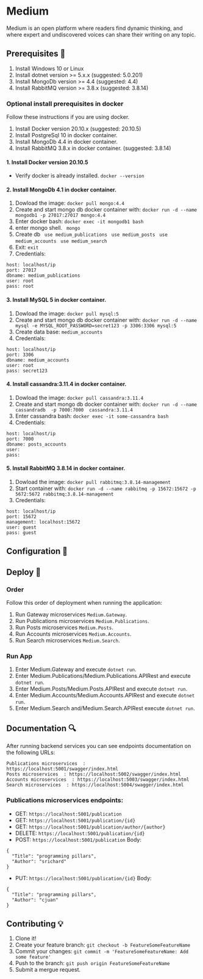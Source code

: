 # Medium

Medium is an open platform where readers find dynamic thinking, and where expert and undiscovered voices can share their writing on any topic.

## Prerequisites 🔨

1. Install Windows 10 or Linux
2. Install dotnet version >= 5.x.x (suggested: 5.0.201)
3. Install MongoDb version >= 4.4 (suggested: 4.4)
4. Install RabbitMQ version >= 3.8.x (suggested: 3.8.14)

### Optional install prerequisites in docker

Follow these instructions if you are using docker.

1. Install Docker version 20.10.x (suggested: 20.10.5)
2. Install PostgreSql 10 in docker container.
3. Install MongoDb 4.4 in docker container.
4. Install RabbitMQ 3.8.x in docker container. (suggested: 3.8.14)

#### 1. Install Docker version 20.10.5
- Verify docker is already installed.
``` docker --version ```

#### 2. Install MongoDb 4.1 in docker container.
1. Dowload the image:
``` docker pull mongo:4.4 ```
2. Create and start mongo db docker container with:
``` docker run -d --name mongodb1 -p 27017:27017 mongo:4.4 ```
3. Enter docker bash:
``` docker exec -it mongodb1 bash ```
4. enter mongo shell.
``` mongo```
5. Create db
``` use medium_publications```
``` use medium_posts```
``` use medium_accounts```
``` use medium_search```
6. Exit:
``` exit ```
7. Credentials:
```
host: localhost/ip
port: 27017
dbname: medium_publications
user: root
pass: root
```

#### 3. Install MySQL 5 in docker container.
1. Dowload the image:
``` docker pull mysql:5 ```
2. Create and start mongo db docker container with:
``` docker run -d --name mysql -e MYSQL_ROOT_PASSWORD=secret123 -p 3306:3306 mysql:5 ```
3. Create data base: ``` medium_accounts ```
4. Credentials:
```
host: localhost/ip
port: 3306
dbname: medium_accounts
user: root
pass: secret123
```

#### 4. Install cassandra:3.11.4 in docker container.
1. Dowload the image: ``` docker pull cassandra:3.11.4 ```
2. Create and start mongo db docker container with: ``` docker run -d --name cassandradb  -p 7000:7000  cassandra:3.11.4 ```
3. Enter cassandra bash: ```docker exec -it some-cassandra bash```
3. Credentials:
```
host: localhost/ip
port: 7000
dbname: posts_accounts
user: 
pass:
```

#### 5. Install RabbitMQ 3.8.14 in docker container.
1. Dowload the image:
``` docker pull rabbitmq:3.8.14-management ```
2. Start container with:
``` docker run -d --name rabbitmq -p 15672:15672 -p 5672:5672 rabbitmq:3.8.14-management ```
3. Credentials:
```
host: localhost/ip
port: 15672
management: localhost:15672
user: guest
pass: guest
```

## Configuration 🔧

## Deploy 🚀

### Order

Follow this order of deployment when running the application: 
1.	Run Gateway microservices ```Medium.Gateway```.
2.	Run Publications microservices ```Medium.Publications```.
3.	Run Posts microservices ```Medium.Posts```.
4.	Run Accounts microservices ```Medium.Accounts```.
5.	Run Search microservices ```Medium.Search```.

### Run App
1. Enter Medium.Gateway and execute  ```dotnet run```.
2. Enter Medium.Publications/Medium.Publications.APIRest and execute  ```dotnet run```.
3. Enter Medium.Posts/Medium.Posts.APIRest and execute  ```dotnet run```.
4. Enter Medium.Accounts/Medium.Accounts.APIRest and execute  ```dotnet run```.
5. Enter Medium.Search and/Medium.Search.APIRest execute  ```dotnet run```.


## Documentation 🔍

After running backend services you can see endpoints documentation on the following URLs:
```
Publications microservices  : https://localhost:5001/swagger/index.html
Posts microservices  : https://localhost:5002/swagger/index.html
Accounts microservices  : https://localhost:5003/swagger/index.html
Search microservices  : https://localhost:5004/swagger/index.html
```

### Publications microservices endpoints:  

- GET: ```https://localhost:5001/publication```
- GET: ```https://localhost:5001/publication/{id}```
- GET: ```https://localhost:5001/publication/author/{author}```
- DELETE: ```https://localhost:5001/publication/{id}```
- POST: ```https://localhost:5001/publication```
Body:
```
{
  "Title": "programming pillars",
  "Author": "srichard"
}
```
- PUT: ```https://localhost:5001/publication/{id}```
Body:
```
{
  "Title": "programming pillars",
  "Author": "cjuan"
}
```

## Contributing 💡

1. Clone it!
2. Create your feature branch: `git checkout -b FeatureSomeFeatureName`
3. Commit your changes: `git commit -m 'FeatureSomeFeatureName: Add some feature'`
4. Push to the branch: `git push origin FeatureSomeFeatureName`
5. Submit a mergue request.
